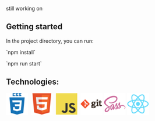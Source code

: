 still working on

## Getting started

In the project directory, you can run:
<p> `npm install`
<p> `npm run start`

## Technologies:
<div>
  <img src="https://github.com/devicons/devicon/blob/master/icons/css3/css3-plain-wordmark.svg"  title="CSS3" alt="CSS" width="60" height="60"/>&nbsp;
  <img src="https://github.com/devicons/devicon/blob/master/icons/html5/html5-original.svg" title="HTML5" alt="HTML" width="60" height="60"/>&nbsp;
  <img src="https://github.com/devicons/devicon/blob/master/icons/javascript/javascript-original.svg" title="JavaScript" alt="JavaScript" width="60" height="60"/>&nbsp;
  <img src="https://github.com/devicons/devicon/blob/master/icons/git/git-original-wordmark.svg" title="Git" **alt="Git" width="60" height="60"/>
  <img src="https://github.com/devicons/devicon/blob/master/icons/sass/sass-original.svg" title="SAAS" **alt="SAAS" width="60" height="60"/>
  <img src="https://github.com/devicons/devicon/blob/master/icons/react/react-original.svg" title="React" **alt="React" width="60" height="60"/>
</div>
